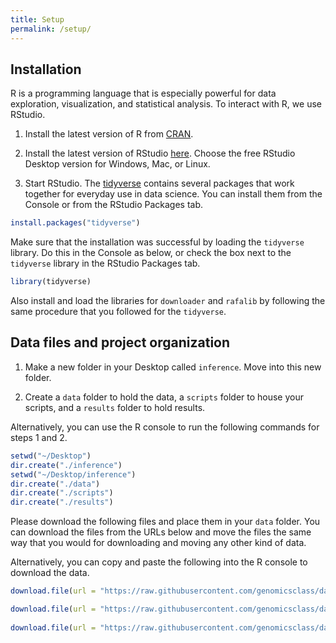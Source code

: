 ```yaml
---
title: Setup
permalink: /setup/
---
```


## Installation

R is a programming language that is especially powerful for data exploration, visualization, and statistical analysis. To interact with R, we use RStudio.

1. Install the latest version of R from [CRAN](https://cran.r-project.org/).

2. Install the latest version of RStudio [here](https://www.rstudio.com/products/rstudio/download/). Choose the free RStudio Desktop version for Windows, Mac, or Linux.

3. Start RStudio. The [tidyverse](https://www.tidyverse.org/) contains several packages that work together for everyday use in data science. You can install them from the Console or from the RStudio Packages tab.

```r
install.packages("tidyverse")
```

Make sure that the installation was successful by loading the `tidyverse` library. Do this in the Console as below, or check the box next to the `tidyverse` library in the RStudio Packages tab.

```r
library(tidyverse)
```

Also install and load the libraries for `downloader` and `rafalib` by following the same procedure that you followed for the `tidyverse`.

## Data files and project organization

1. Make a new folder in your Desktop called `inference`. Move into this new folder.

2. Create  a `data` folder to hold the data, a `scripts` folder to house your scripts, and a `results` folder to hold results.

Alternatively, you can use the R console to run the following commands for steps 1 and 2.

```r
setwd("~/Desktop")
dir.create("./inference")
setwd("~/Desktop/inference")
dir.create("./data")
dir.create("./scripts")
dir.create("./results")
```

Please download the following files and place them in your `data` folder. You can download the files from the URLs below and move the files the same way that you would for downloading and moving any other kind of data.

Alternatively, you can copy and paste the following into the R console to download the data.

```r
download.file(url = "https://raw.githubusercontent.com/genomicsclass/dagdata/master/inst/extdata/femaleMiceWeights.csv", destfile = "data/femaleMiceWeights.csv")

download.file(url = "https://raw.githubusercontent.com/genomicsclass/dagdata/master/inst/extdata/femaleControlsPopulation.csv", destfile = "data/femaleControlsPopulation.csv")
 
download.file(url = "https://raw.githubusercontent.com/genomicsclass/dagdata/master/inst/extdata/mice_pheno.csv", destfile = "data/mice_pheno.csv")
```




